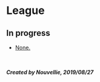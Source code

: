 # League
## In progress

- [None.](None)

<!-- 
<br><br><p align="center">
  <img width="75%" height="75%" src="" alt="League of legends">
</p> -->

<br><br>
***Created by Nouvellie, 2019/08/27***